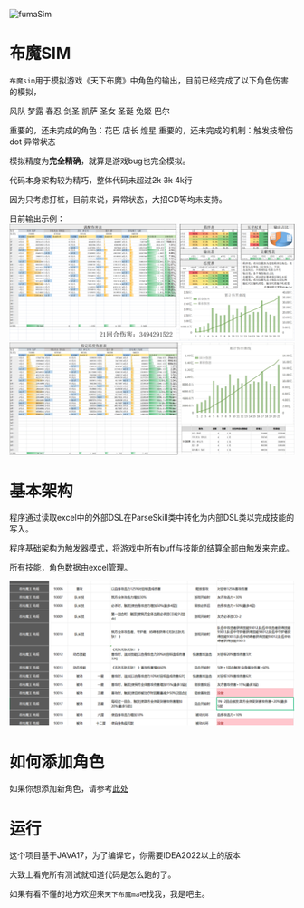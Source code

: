 ![fumaSim](https://github.com/RShock/fumaSim/actions/workflows/gradle.yml/badge.svg?branch=main)

# 布魔SIM

`布魔sim`用于模拟游戏《天下布魔》中角色的输出，目前已经完成了以下角色伤害的模拟，

风队 梦露 春忍 剑圣 凯萨 圣女 圣诞 兔姬 巴尔

重要的，还未完成的角色：花巴 店长 煌星 
重要的，还未完成的机制：触发技增伤 dot 异常状态

模拟精度为<b>完全精确</b>，就算是游戏bug也完全模拟。

代码本身架构较为精巧，整体代码未超过<del>2k</del> <del>3k</del> 4k行

因为只考虑打桩，目前来说，异常状态，大招CD等均未支持。

目前输出示例：
![满配队测试](https://github.com/RShock/fumaSim/blob/main/示例图片/满配队测试.png)
![单个队伍测试](https://github.com/RShock/fumaSim/blob/main/示例图片/单个队伍测试.jpg)

# 基本架构

程序通过读取excel中的外部DSL在ParseSkill类中转化为内部DSL类以完成技能的写入。

程序基础架构为触发器模式，将游戏中所有buff与技能的结算全部由触发来完成。

所有技能，角色数据由excel管理。

![单个队伍测试](https://github.com/RShock/fumaSim/blob/main/示例图片/通过填写excel添加角色技能.png)

# 如何添加角色

如果你想添加新角色，请参考[此处](https://github.com/RShock/fumaSim/blob/sean_zou/Editorhelp.md)

# 运行

这个项目基于JAVA17，为了编译它，你需要IDEA2022以上的版本

大致上看完所有测试就知道代码是怎么跑的了。

如果有看不懂的地方欢迎来`天下布魔ma吧`找我，我是吧主。
